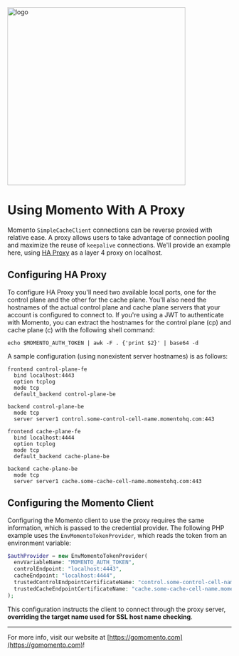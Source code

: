 <img src="https://docs.momentohq.com/img/logo.svg" alt="logo" width="400"/>

# Using Momento With A Proxy

Momento `SimpleCacheClient` connections can be reverse proxied with relative ease. A proxy allows users to take
advantage of connection pooling and maximize the reuse of `keepalive` connections. We'll provide an example here, using
[HA Proxy](https://www.haproxy.com/) as a layer 4 proxy on localhost.

## Configuring HA Proxy

To configure HA Proxy you'll need two available local ports, one for the control plane and the other for the cache
plane. You'll also need the hostnames of the actual control plane and cache plane servers that your account is
configured to connect to. If you're using a JWT to authenticate with Momento, you can extract the hostnames for the
control plane (cp) and cache plane (c) with the following shell command:

```shell
echo $MOMENTO_AUTH_TOKEN | awk -F . {'print $2}' | base64 -d
```

A sample configuration (using nonexistent server hostnames) is as follows:

```text
frontend control-plane-fe
  bind localhost:4443
  option tcplog
  mode tcp
  default_backend control-plane-be

backend control-plane-be
  mode tcp
  server server1 control.some-control-cell-name.momentohq.com:443

frontend cache-plane-fe
  bind localhost:4444
  option tcplog
  mode tcp
  default_backend cache-plane-be

backend cache-plane-be
  mode tcp
  server server1 cache.some-cache-cell-name.momentohq.com:443
```

## Configuring the Momento Client

Configuring the Momento client to use the proxy requires the same information, which is passed to the credential
provider. The following PHP example uses the `EnvMomentoTokenProvider`, which reads the token from an environment
variable:

```php
$authProvider = new EnvMomentoTokenProvider(
  envVariableName: "MOMENTO_AUTH_TOKEN",
  controlEndpoint: "localhost:4443",
  cacheEndpoint: "localhost:4444",
  trustedControlEndpointCertificateName: "control.some-control-cell-name.momentohq.com",
  trustedCacheEndpointCertificateName: "cache.some-cache-cell-name.momentohq.com"
);
```

This configuration instructs the client to connect through the proxy server, **overriding the target name used for SSL
host name checking**.

----------------------------------------------------------------------------------------
For more info, visit our website at [https://gomomento.com](https://gomomento.com)!
